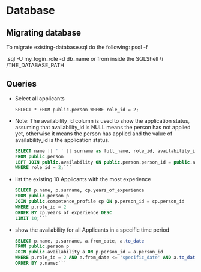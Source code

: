 # Database

## Migrating database
To migrate existing-database.sql do the following:
psql -f <P>.sql -U my_login_role -d db_name 
or
from inside the SQLShell
\i /THE_DATABASE_PATH

## Queries

- Select all applicants

    `SELECT * FROM public.person WHERE role_id = 2;`

- Note: The availability_id column is used to show the application status, assuming that availability_id is NULL means the person has not applied yet, otherwise it means the person has applied and the value of availability_id is the application status.

    ```sql
    SELECT name || ' ' || surname as full_name, role_id, availability_id
    FROM public.person
    LEFT JOIN public.availability ON public.person.person_id = public.availability.person_id
    WHERE role_id = 2;```

- list the existing 10 Applicants with the most experience

    ```sql
    SELECT p.name, p.surname, cp.years_of_experience
    FROM public.person p
    JOIN public.competence_profile cp ON p.person_id = cp.person_id
    WHERE p.role_id = 2
    ORDER BY cp.years_of_experience DESC
    LIMIT 10;```


- show the availability for all Applicants in a specific time period

    ```sql
    SELECT p.name, p.surname, a.from_date, a.to_date
    FROM public.person p
    JOIN public.availability a ON p.person_id = a.person_id
    WHERE p.role_id = 2 AND a.from_date <= 'specific_date' AND a.to_date >= 'specific_date'
    ORDER BY p.name;```
